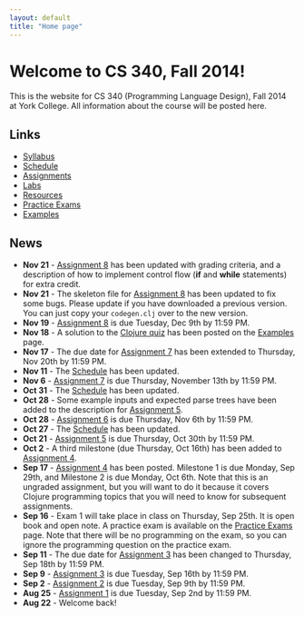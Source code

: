 ```yaml
---
layout: default
title: "Home page"
---
```


# Welcome to CS 340, Fall 2014!

This is the website for CS 340 (Programming Language Design), Fall 2014 at York College.  All information about the course will be posted here.

## Links

* [Syllabus](syllabus.html)
* [Schedule](schedule.html)
* [Assignments](assign/index.html)
* [Labs](labs/index.html)
* [Resources](resources/index.html)
* [Practice Exams](practice/index.html)
* [Examples](examples/index.html)

## News

* **Nov 21** - [Assignment 8](assign/assign08.html) has been updated with grading criteria, and a description of how to implement control flow (**if** and **while** statements) for extra credit.
* **Nov 21** - The skeleton file for [Assignment 8](assign/assign08.html) has been updated to fix some bugs.  Please update if you have downloaded a previous version.  You can just copy your `codegen.clj` over to the new version.
* **Nov 19** - [Assignment 8](assign/assign08.html) is due Tuesday, Dec 9th by 11:59 PM.
* **Nov 18** - A solution to the [Clojure quiz](assign/clojure-quiz.html) has been posted on the [Examples](examples/index.html) page.
* **Nov 17** - The due date for [Assignment 7](assign/assign07.html) has been extended to Thursday, Nov 20th by 11:59 PM.
* **Nov 11** - The [Schedule](schedule.html) has been updated.
* **Nov 6** - [Assignment 7](assign/assign07.html) is due Thursday, November 13th by 11:59 PM.
* **Oct 31** - The [Schedule](schedule.html) has been updated.
* **Oct 28** - Some example inputs and expected parse trees have been added to the description for [Assignment 5](assign/assign05.html).
* **Oct 28** - [Assignment 6](assign/assign06.html) is due Thursday, Nov 6th by 11:59 PM.
* **Oct 27** - The [Schedule](schedule.html) has been updated.
* **Oct 21** - [Assignment 5](assign/assign05.html) is due Thursday, Oct 30th by 11:59 PM.
* **Oct 2** - A third milestone (due Thursday, Oct 16th) has been added to [Assignment 4](assign/assign04.html).
* **Sep 17** - [Assignment 4](assign/assign04.html) has been posted.  Milestone 1 is due Monday, Sep 29th, and Milestone 2 is due Monday, Oct 6th.  Note that this is an ungraded assignment, but you will want to do it because it covers Clojure programming topics that you will need to know for subsequent assignments.
* **Sep 16** - Exam 1 will take place in class on Thursday, Sep 25th.  It is open book and open note.  A practice exam is available on the [Practice Exams](practice/index.html) page.  Note that there will be no programming on the exam, so you can ignore the programming question on the practice exam.
* **Sep 11** - The due date for [Assignment 3](assign/assign03.html) has been changed to Thursday, Sep 18th by 11:59 PM.
* **Sep 9** - [Assignment 3](assign/assign03.html) is due Tuesday, Sep 16th by 11:59 PM.
* **Sep 2** - [Assignment 2](assign/assign02.html) is due Tuesday, Sep 9th by 11:59 PM.
* **Aug 25** - [Assignment 1](assign/assign01.html) is due Tuesday, Sep 2nd by 11:59 PM.
* **Aug 22** - Welcome back!
